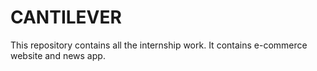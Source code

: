 # CANTILEVER
This repository contains all the internship work. It contains e-commerce website and news app. 
